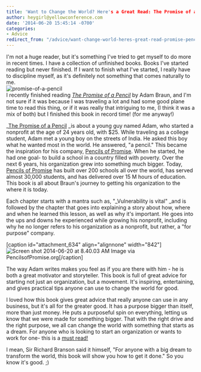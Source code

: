 ```yaml
---
title: 'Want to Change the World? Here's a Great Read: The Promise of a Pencil'
author: heygirl@yellowconference.com
date: '2014-06-20 15:45:14 -0700'
categories:
- Advice
redirect_from: "/advice/want-change-world-heres-great-read-promise-pencil/"
---
```


I'm not a huge reader, but it's something I've tried to get myself to do more in recent times. I have a collection of unfinished books. Books I've started reading but never finished. If I want to finish what I've started, I really have to discipline myself, as it's definitely not something that comes naturally to me.  
![promise-of-a-pencil](https://s3.amazonaws.com/yellow-files/blog/2014/06/promise-of-a-pencil.jpg)  
I recently finished reading [_The Promise of a Pencil_](http://www.amazon.com/Promise-Pencil-Ordinary-Person-Extraordinary/dp/1476730628/ref=sr_1_1?s=books&ie=UTF8&qid=1403278338&sr=1-1&keywords=promise+of+a+pencil) by Adam Braun, and I'm not sure if it was because I was traveling a lot and had some good plane time to read this thing, or if it was really that intriguing to me, (I think it was a mix of both) but I finished this book in record time! (for me anyway!)

_[The Promise of a Pencil](http://www.amazon.com/Promise-Pencil-Ordinary-Person-Extraordinary/dp/1476730628/ref=sr_1_1?s=books&ie=UTF8&qid=1403278338&sr=1-1&keywords=promise+of+a+pencil) _is about a young guy named Adam, who started a nonprofit at the age of 24 years old, with $25\. While traveling as a college student, Adam met a young boy on the streets of India. He asked this boy what he wanted most in the world. He answered, "a pencil." This became the inspiration for his company, [Pencils of Promise](http://pencilsofpromise.org/). When he started, he had one goal- to build a school in a country filled with poverty. Over the next 6 years, his organization grew into something much bigger. Today, [Pencils of Promise](http://pencilsofpromise.org/) has built over 200 schools all over the world, has served almost 30,000 students, and has delivered over 15 M hours of education. This book is all about Braun's journey to getting his organization to the where it is today.

Each chapter starts with a mantra such as, "_Vulnerability is vital" _and is followed by the chapter that goes into explaining a story about how, where and when he learned this lesson, as well as why it's important. He goes into the ups and downs he experienced while growing his nonprofit, including why he no longer refers to his organization as a nonprofit, but rather, a "for purpose" company.

[caption id="attachment_634" align="alignnone" width="842"]![Screen shot 2014-06-20 at 8.40.03 AM](https://s3.amazonaws.com/yellow-files/blog/2014/06/Screen-shot-2014-06-20-at-8.40.03-AM.png) Image via PencilsofPromise.org[/caption]

The way Adam writes makes you feel as if you are there with him - he is both a great motivator and storyteller. This book is full of great advice for starting not just an organization, but a movement. It's inspiring, entertaining, and gives practical tips anyone can use to change the world for good.

I loved how this book gives great advice that really anyone can use in any business, but it's all for the greater good. It has a purpose bigger than itself, more than just money. He puts a purposeful spin on everything, letting us know that we were made for something bigger. That with the right drive and the right purpose, we all can change the world with something that starts as a dream. For anyone who is looking to start an organization or wants to work for one- this is a [must read!](http://www.amazon.com/Promise-Pencil-Ordinary-Person-Extraordinary/dp/1476730628/ref=sr_1_1?s=books&ie=UTF8&qid=1403278338&sr=1-1&keywords=promise+of+a+pencil)

I mean, Sir Richard Branson said it himself, "For anyone with a big dream to transform the world, this book will show you how to get it done." So you know it's good. ;)
